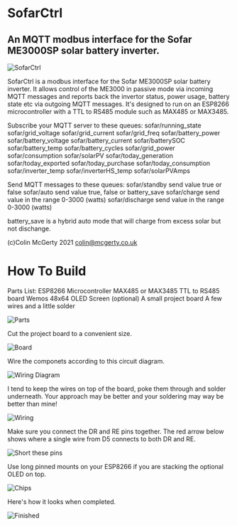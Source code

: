 # SofarCtrl
## An MQTT modbus interface for the Sofar ME3000SP solar battery inverter.
![SofarCtrl](pics/SofarCtrlOn.jpg)

SofarCtrl is a modbus interface for the Sofar ME3000SP solar battery inverter.
It allows control of the ME3000 in passive mode via incoming MQTT messages and reports
back the invertor status, power usage, battery state etc via outgoing MQTT messages.
It's designed to run on an ESP8266 microcontroller with a TTL to RS485 module such as MAX485 or MAX3485.

Subscribe your MQTT server to these queues:
sofar/running_state
sofar/grid_voltage
sofar/grid_current
sofar/grid_freq
sofar/battery_power
sofar/battery_voltage
sofar/battery_current
sofar/batterySOC
sofar/battery_temp
sofar/battery_cycles
sofar/grid_power
sofar/consumption
sofar/solarPV
sofar/today_generation
sofar/today_exported
sofar/today_purchase
sofar/today_consumption
sofar/inverter_temp
sofar/inverterHS_temp
sofar/solarPVAmps

Send MQTT messages to these queues:
sofar/standby	send value true or false
sofar/auto		send value true, false or battery_save
sofar/charge	send value in the range 0-3000 (watts)
sofar/discharge	send value in the range 0-3000 (watts)

battery_save is a hybrid auto mode that will charge from excess solar but not dischange.

(c)Colin McGerty 2021 colin@mcgerty.co.uk

# How To Build

Parts List:
ESP8266 Microcontroller
MAX485 or MAX3485 TTL to RS485 board
Wemos 48x64 OLED Screen (optional)
A small project board
A few wires and a little solder

![Parts](pics/parts.jpg)

Cut the project board to a convenient size.

![Board](pics/board.jpg)

Wire the componets according to this circuit diagram.

![Wiring Diagram](pics/diagram.jpg)

I tend to keep the wires on top of the board, poke them through and solder underneath. Your approach may be better and your soldering may way be better than mine!

![Wiring](pics/wiring.jpg)

Make sure you connect the DR and RE pins together. The red arrow below shows where a single wire from D5 connects to both DR and RE.

![Short these pins](pics/short.jpg)

Use long pinned mounts on your ESP8266 if you are stacking the optional OLED on top.

![Chips](pics/ICs.jpg)

Here's how it looks when completed.

![Finished](pics/SofarCtrl.jpg)

